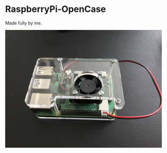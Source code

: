 # RaspberryPi-OpenCase
Made fully by me.

![image](https://github.com/Dudakme/RaspberryPi-OpenCase/blob/main/RaspberryPiCase.jpg)
